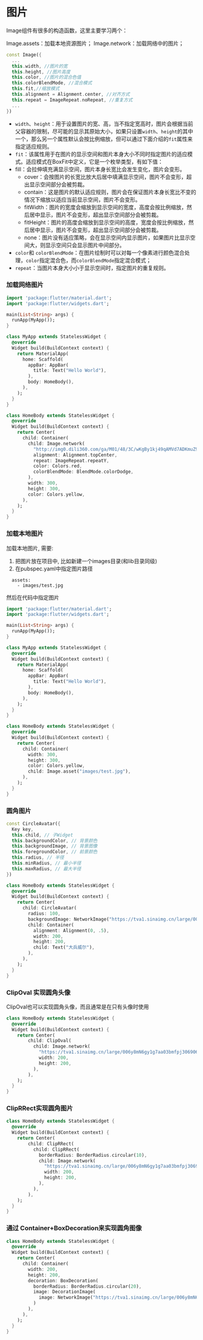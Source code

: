 # 图片

Image组件有很多的构造函数，这里主要学习两个：

Image.assets：加载本地资源图片；
Image.network：加载网络中的图片；

```dart
const Image({
  ...
  this.width, //图片的宽
  this.height, //图片高度
  this.color, //图片的混合色值
  this.colorBlendMode, //混合模式
  this.fit,//缩放模式
  this.alignment = Alignment.center, //对齐方式
  this.repeat = ImageRepeat.noRepeat, //重复方式
  ...
})
```

- `width`、`height`：用于设置图片的宽、高，当不指定宽高时，图片会根据当前父容器的限制，尽可能的显示其原始大小，如果只设置`width`、`height`的其中一个，那么另一个属性默认会按比例缩放，但可以通过下面介绍的`fit`属性来指定适应规则。
- `fit`：该属性用于在图片的显示空间和图片本身大小不同时指定图片的适应模式。适应模式在BoxFit中定义，它是一个枚举类型，有如下值：
- fill：会拉伸填充满显示空间，图片本身长宽比会发生变化，图片会变形。
  - cover：会按图片的长宽比放大后居中填满显示空间，图片不会变形，超出显示空间部分会被剪裁。
  - contain：这是图片的默认适应规则，图片会在保证图片本身长宽比不变的情况下缩放以适应当前显示空间，图片不会变形。
  - fitWidth：图片的宽度会缩放到显示空间的宽度，高度会按比例缩放，然后居中显示，图片不会变形，超出显示空间部分会被剪裁。
  - fitHeight：图片的高度会缩放到显示空间的高度，宽度会按比例缩放，然后居中显示，图片不会变形，超出显示空间部分会被剪裁。
  - none：图片没有适应策略，会在显示空间内显示图片，如果图片比显示空间大，则显示空间只会显示图片中间部分。
- `color`和 `colorBlendMode`：在图片绘制时可以对每一个像素进行颜色混合处理，`color`指定混合色，而`colorBlendMode`指定混合模式；
- `repeat`：当图片本身大小小于显示空间时，指定图片的重复规则。


### 加载网络图片 

```dart
import 'package:flutter/material.dart';
import 'package:flutter/widgets.dart';

main(List<String> args) {
  runApp(MyApp());
}

class MyApp extends StatelessWidget {
  @override
  Widget build(BuildContext context) {
    return MaterialApp(
      home: Scaffold(
        appBar: AppBar(
          title: Text("Hello World"),
        ),
        body: HomeBody(),
      ),
    );
  }
}

class HomeBody extends StatelessWidget {
  @override
  Widget build(BuildContext context) {
    return Center(
      child: Container(
        child: Image.network(
          "http://img0.dili360.com/ga/M01/48/3C/wKgBy1kj49qAMVd7ADKmuZ9jug8377.tub.jpg",
          alignment: Alignment.topCenter,
          repeat: ImageRepeat.repeatY,
          color: Colors.red,
          colorBlendMode: BlendMode.colorDodge,
        ),
        width: 300,
        height: 300,
        color: Colors.yellow,
      ),
    );
  }
}
```

### 加载本地图片

加载本地图片, 需要:
1. 把图片放在项目中, 比如新建一个images目录(和lib目录同级)
2. 在pubspec.yaml中指定图片路径
```
  assets:
    - images/test.jpg
```

然后在代码中指定图片  

```dart
import 'package:flutter/material.dart';
import 'package:flutter/widgets.dart';

main(List<String> args) {
  runApp(MyApp());
}

class MyApp extends StatelessWidget {
  @override
  Widget build(BuildContext context) {
    return MaterialApp(
      home: Scaffold(
        appBar: AppBar(
          title: Text("Hello World"),
        ),
        body: HomeBody(),
      ),
    );
  }
}

class HomeBody extends StatelessWidget {
  @override
  Widget build(BuildContext context) {
    return Center(
      child: Container(
        width: 300,
        height: 300,
        color: Colors.yellow,
        child: Image.asset("images/test.jpg"),
      ),
    );
  }
}
```

### 圆角图片  

```dart
const CircleAvatar({
  Key key,
  this.child, // 子Widget
  this.backgroundColor, // 背景颜色
  this.backgroundImage, // 背景图像
  this.foregroundColor, // 前景颜色
  this.radius, // 半径
  this.minRadius, // 最小半径
  this.maxRadius, // 最大半径
}) 
```

```dart
class HomeBody extends StatelessWidget {
  @override
  Widget build(BuildContext context) {
    return Center(
      child: CircleAvatar(
        radius: 100,
        backgroundImage: NetworkImage("https://tva1.sinaimg.cn/large/006y8mN6gy1g7aa03bmfpj3069069mx8.jpg"),
        child: Container(
          alignment: Alignment(0, .5),
          width: 200,
          height: 200,
          child: Text("大兵威尔"),
        ),
      ),
    );
  }
}
```

### ClipOval 实现圆角头像

ClipOval也可以实现圆角头像，而且通常是在只有头像时使用

```dart
class HomeBody extends StatelessWidget {
  @override
  Widget build(BuildContext context) {
    return Center(
        child: ClipOval(
          child: Image.network(
            "https://tva1.sinaimg.cn/large/006y8mN6gy1g7aa03bmfpj3069069mx8.jpg",
            width: 200,
            height: 200,
          ),
        ),
    );
  }
}
```

### ClipRRect实现圆角图片  

```dart
class HomeBody extends StatelessWidget {
  @override
  Widget build(BuildContext context) {
    return Center(
        child: ClipRRect(
          child: ClipRRect(
            borderRadius: BorderRadius.circular(10),
            child: Image.network(
              "https://tva1.sinaimg.cn/large/006y8mN6gy1g7aa03bmfpj3069069mx8.jpg",
              width: 200,
              height: 200,
            ),
          ),
        ),
    );
  }
}
```

### 通过 Container+BoxDecoration来实现圆角图像

```dart
class HomeBody extends StatelessWidget {
  @override
  Widget build(BuildContext context) {
    return Center(
      child: Container(
        width: 200,
        height: 200,
        decoration: BoxDecoration(
          borderRadius: BorderRadius.circular(20),
          image: DecorationImage(
            image: NetworkImage("https://tva1.sinaimg.cn/large/006y8mN6gy1g7aa03bmfpj3069069mx8.jpg"),
          )
        ),
      ),
    );
  }
}
```